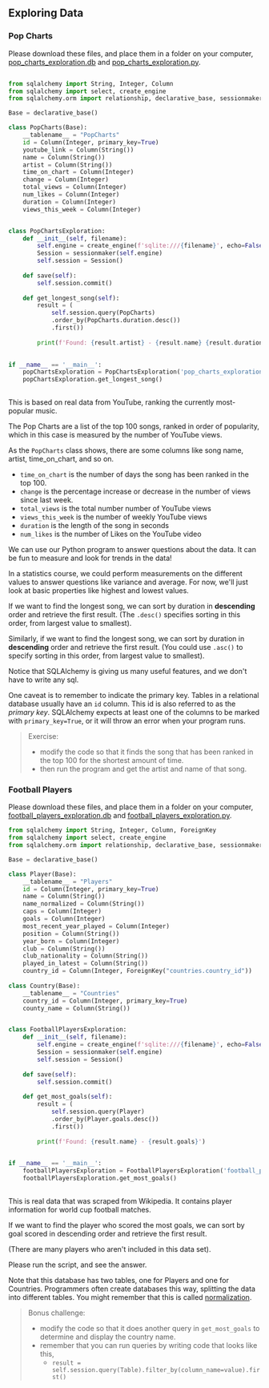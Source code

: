 
## Exploring Data

### Pop Charts

Please download these files, and place them in a folder on your computer, [pop_charts_exploration.db](https://github.com/kibo-programming-2-jan-23/walkthroughs/blob/main/db-and-vis/pop-charts/pop_charts_exploration.db) and [pop_charts_exploration.py](https://github.com/kibo-programming-2-jan-23/walkthroughs/blob/main/db-and-vis/pop-charts/pop_charts_exploration.py).

```python

from sqlalchemy import String, Integer, Column
from sqlalchemy import select, create_engine
from sqlalchemy.orm import relationship, declarative_base, sessionmaker

Base = declarative_base()

class PopCharts(Base):
    __tablename__ = "PopCharts"
    id = Column(Integer, primary_key=True)
    youtube_link = Column(String())
    name = Column(String())
    artist = Column(String())
    time_on_chart = Column(Integer)
    change = Column(Integer)
    total_views = Column(Integer)
    num_likes = Column(Integer)
    duration = Column(Integer)
    views_this_week = Column(Integer)


class PopChartsExploration:
    def __init__(self, filename):
        self.engine = create_engine(f'sqlite:///{filename}', echo=False)
        Session = sessionmaker(self.engine)
        self.session = Session()
    
    def save(self):
        self.session.commit()
            
    def get_longest_song(self):
        result = (
            self.session.query(PopCharts)
            .order_by(PopCharts.duration.desc())
            .first())
            
        print(f'Found: {result.artist} - {result.name} {result.duration}')
        

if __name__ == '__main__':
    popChartsExploration = PopChartsExploration('pop_charts_exploration.db')
    popChartsExploration.get_longest_song()
    

```

This is based on real data from YouTube, ranking the currently most-popular music.

The Pop Charts are a list of the top 100 songs, ranked in order of popularity, which in this case is measured by the number of YouTube views.

As the `PopCharts` class shows, there are some columns like song name, artist, time_on_chart, and so on. 

* `time_on_chart` is the number of days the song has been ranked in the top 100. 
* `change` is the percentage increase or decrease in the number of views since last week.
* `total_views` is the total number number of YouTube views
* `views_this_week` is the number of weekly YouTube views
* `duration` is the length of the song in seconds
* `num_likes` is the number of Likes on the YouTube video

We can use our Python program to answer questions about the data. It can be fun to measure and look for trends in the data!

In a statistics course, we could perform measurements on the different values to answer questions like variance and average. For now, we'll just look at basic properties like highest and lowest values.

If we want to find the longest song, we can sort by duration in **descending** order and retrieve the first result. (The `.desc()` specifies sorting in this order, from largest value to smallest).

Similarly, if we want to find the longest song, we can sort by duration in **descending** order and retrieve the first result. (You could use `.asc()` to specify sorting in this order, from largest value to smallest).

Notice that SQLAlchemy is giving us many useful features, and we don't have to write any sql.

One caveat is to remember to indicate the primary key. Tables in a relational database usually have an `id` column. This id is also referred to as the *primary key*. SQLAlchemy expects at least one of the columns to be marked with `primary_key=True`, or it will throw an error when your program runs.

> Exercise:
> * modify the code so that it finds the song that has been ranked in the top 100 for the shortest amount of time. 
> * then run the program and get the artist and name of that song.

### Football Players

Please download these files, and place them in a folder on your computer, [football_players_exploration.db](https://github.com/kibo-programming-2-jan-23/walkthroughs/blob/main/db-and-vis/football/football_players_exploration.db) and [football_players_exploration.py](https://github.com/kibo-programming-2-jan-23/walkthroughs/blob/main/db-and-vis/football/football_players_exploration.py).

```python
from sqlalchemy import String, Integer, Column, ForeignKey
from sqlalchemy import select, create_engine
from sqlalchemy.orm import relationship, declarative_base, sessionmaker

Base = declarative_base()

class Player(Base):
    __tablename__ = "Players"
    id = Column(Integer, primary_key=True)
    name = Column(String())
    name_normalized = Column(String())
    caps = Column(Integer)
    goals = Column(Integer)
    most_recent_year_played = Column(Integer)
    position = Column(String())
    year_born = Column(Integer)
    club = Column(String())
    club_nationality = Column(String())
    played_in_latest = Column(String())
    country_id = Column(Integer, ForeignKey("countries.country_id"))
    
class Country(Base):
    __tablename__ = "Countries"
    country_id = Column(Integer, primary_key=True)
    county_name = Column(String())


class FootballPlayersExploration:
    def __init__(self, filename):
        self.engine = create_engine(f'sqlite:///{filename}', echo=False)
        Session = sessionmaker(self.engine)
        self.session = Session()
    
    def save(self):
        self.session.commit()
            
    def get_most_goals(self):
        result = (
            self.session.query(Player)
            .order_by(Player.goals.desc())
            .first())
            
        print(f'Found: {result.name} - {result.goals}')
        

if __name__ == '__main__':
    footballPlayersExploration = FootballPlayersExploration('football_players_exploration.db')
    footballPlayersExploration.get_most_goals()
    

```

This is real data that was scraped from Wikipedia. It contains player information for world cup football matches.

If we want to find the player who scored the most goals, we can sort by goal scored in descending order and retrieve the first result.

(There are many players who aren't included in this data set).

Please run the script, and see the answer. 

Note that this database has two tables, one for Players and one for Countries. Programmers often create databases this way, splitting the data into different tables. You might remember that this is called [normalization](https://web-app-development.vercel.app/lessons/data-modeling/relations-and-normalization.html).

> Bonus challenge:
> * modify the code so that it does another query in `get_most_goals` to determine and display the country name.
> * remember that you can run queries by writing code that looks like this,
>   * `result = self.session.query(Table).filter_by(column_name=value).first()`

